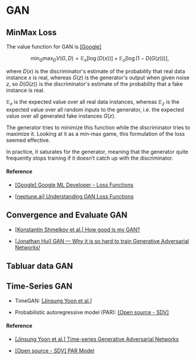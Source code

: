 # GAN

## MinMax Loss

The value function for GAN is [[Google]][Google ML Developer - Loss Functions]

$$\min_{G} \max_{D} V(G, D) = \mathbb{E}_x [ \log{\big( D(x) \big)} ] + \mathbb{E}_z[ \log{\big( 1-D(G(z)) \big)} ],$$

where $D(x)$ is the discriminator's estimate of the probability that real data instance $x$ is real, whereas $G(z)$ is the generator's output when given noise $z$, so $D(G(z))$ is the discriminator's estimate of the probability that a fake instance is real. 

$\mathbb{E}_x$ is the expected value over all real data instances, whereas $\mathbb{E}_z$ is the expected value over all random inputs to the generator, i.e. the expected value over all generated fake instances $G(z)$.

The generator tries to minimize this function while the discriminator tries to maximize it. Looking at it as a min-max game, this formulation of the loss seemed effective. 

In practice, it saturates for the generator, meaning that the generator quite frequently stops training if it doesn’t catch up with the discriminator.


#### Reference

* [Google ML Developer - Loss Functions]: https://developers.google.com/machine-learning/gan/loss
[[Google] Google ML Developer - Loss Functions](https://developers.google.com/machine-learning/gan/loss)

* [Understanding GAN Loss Functions]: https://neptune.ai/blog/gan-loss-functions
[[neptune.ai] Understanding GAN Loss Functions](https://neptune.ai/blog/gan-loss-functions)


## Convergence and Evaluate GAN



* [How good is my GAN?]: https://inria.hal.science/hal-01850447/document
[[Konstantin Shmelkov et al.] How good is my GAN?](https://inria.hal.science/hal-01850447/document)

* [GAN — Why it is so hard to train Generative Adversarial Networks!]: https://jonathan-hui.medium.com/gan-why-it-is-so-hard-to-train-generative-advisory-networks-819a86b3750b
[[Jonathan Hui] GAN — Why it is so hard to train Generative Adversarial Networks!](https://jonathan-hui.medium.com/gan-why-it-is-so-hard-to-train-generative-advisory-networks-819a86b3750b)





## Tabluar data GAN


## Time-Series GAN

* TimeGAN: [[Jinsung Yoon et al.]][Time-series Generative Adversarial Networks]

* Probabilistic autoregressive model (PAR): [[Open source - SDV]][PAR Model]



#### Reference

* [Time-series Generative Adversarial Networks]: https://papers.nips.cc/paper_files/paper/2019/hash/c9efe5f26cd17ba6216bbe2a7d26d490-Abstract.html
[[Jinsung Yoon et al.] Time-series Generative Adversarial Networks](https://papers.nips.cc/paper_files/paper/2019/hash/c9efe5f26cd17ba6216bbe2a7d26d490-Abstract.html)

* [PAR Model]: https://sdv.dev/SDV/user_guides/timeseries/par.html
[[Open source - SDV] PAR Model](https://sdv.dev/SDV/user_guides/timeseries/par.html)






